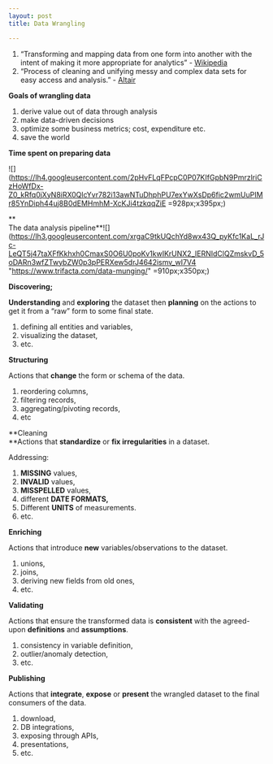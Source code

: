 ```yaml
---
layout: post
title: Data Wrangling

---
```

1. “Transforming and mapping data from one form into another with the intent of making it more appropriate for analytics” - [Wikipedia](https://en.wikipedia.org/wiki/Data_wrangling)
2. “Process of cleaning and unifying messy and complex data sets for easy access and analysis.” - [Altair](https://www.altair.com/what-is-data-wrangling/)

**Goals of wrangling data**

1. derive value out of data through analysis
2. make data-driven decisions
3. optimize some business metrics; cost, expenditure etc.
4. save the world

**Time spent on preparing data**

!\[\](https://lh4.googleusercontent.com/2pHvFLqFPcpC0P07KIfGpbN9PmrzlriCzHoWfDx-Z0_kRfq0jXyN8iRX0QlcYvr782i13awNTuDhphPU7exYwXsDp6fic2wmUuPIMr85YnDiph44uj8B0dEMHmhM-XcKJi4tzkqqZiE =928px;x395px;)

\**  
The data analysis pipeline**!\[\](https://lh3.googleusercontent.com/xrgaC9tkUQchYd8wx43Q_pyKfc1KaL_rJc-LeQT5j47taXFfKkhxh0CmaxS0O6U0poKv1kwIKrUNX2_IERNIdClQZmskvD_5oDARn3wfZTwybZW0p3pPERXew5drJ4642ismv_wI7V4 "https://www.trifacta.com/data-munging/" =910px;x350px;)

**Discovering;**

**Understanding** and **exploring** the dataset then **planning** on the actions to get it from a “raw” form to some final state.

1. defining all entities and variables,
2. visualizing the dataset,
3. etc.

**Structuring**

Actions that **change** the form or schema of the data.

1. reordering columns,
2. filtering records,
3. aggregating/pivoting records,
4. etc

\**Cleaning  
\**Actions that **standardize** or **fix irregularities** in a dataset.

Addressing:

1. **MISSING** values,
2. **INVALID** values,
3. **MISSPELLED** values,
4. different **DATE FORMATS,**
5. Different **UNITS** of measurements.
6. etc.

**Enriching**

Actions that introduce **new** variables/observations to the dataset.

1. unions,
2. joins,
3. deriving new fields from old ones,
4. etc.

**Validating**

Actions that ensure the transformed data is **consistent** with the agreed-upon **definitions** and **assumptions**.

1. consistency in variable definition,
2. outlier/anomaly detection,
3. etc.

**Publishing**

Actions that **integrate**, **expose** or **present** the wrangled dataset to the final consumers of the data.

1. download,
2. DB integrations,
3. exposing through APIs,
4. presentations,
5. etc.